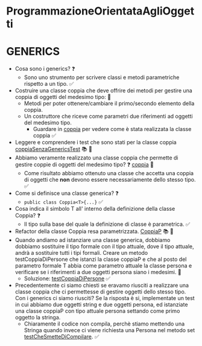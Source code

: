 # ProgrammazioneOrientataAgliOggetti
<!--- GENERICS --->
# **GENERICS**
* Cosa sono i generics? :question:
	* Sono uno strumento per scrivere classi e metodi parametriche rispetto a un tipo. :white_check_mark:
* Costruire una classe coppia che deve offrire dei metodi per gestire una coppia di oggetti del medesimo tipo:   :wrench:
	* Metodi per poter ottenere/cambiare il primo/secondo elemento della coppia.
	* Un costruttore che riceve come parametri due riferimenti ad oggetti del medesimo tipo.
		* Guardare in [coppia](https://github.com/FabioR1995/ProgrammazioneOrientataAgliOggetti/blob/main/src/com/example/coppia/Coppia.java) per vedere come è stata realizzata la classe coppia :white_check_mark:	
* Leggere e comprendere i test che sono stati per la classe coppia [coppiaSenzaGenericsTest](https://github.com/FabioR1995/ProgrammazioneOrientataAgliOggetti/blob/main/test/com/test/coppia/CoppiaSenzaGenericsTest.java) :books: :eyes:
* Abbiamo veramente realizzato una classe coppia che permette di gestire coppie di oggetti del medesimo tipo? :question: [coppia](https://github.com/FabioR1995/ProgrammazioneOrientataAgliOggetti/blob/main/src/com/example/coppia/Coppia.java) :eyes:
	* Come risultato abbiamo ottenuto una classe che accetta una coppia di oggetti che **non** devono essere necessariamente dello stesso tipo. :white_check_mark:
* Come si definisce una classe generica? :question:
	* ```public class Coppia<T>{...}``` :white_check_mark:
* Cosa indica il simbolo T all' interno della definizione della classe Coppia?  :question:
	* Il tipo sulla base del quale la definizione di classe è parametrica. :white_check_mark:
* Refactor della classe Coppia resa parametrizzata. [CoppiaP](https://github.com/FabioR1995/ProgrammazioneOrientataAgliOggetti/blob/main/src/com/example/coppia/CoppiaP.java) :books: :eyes:
* Quando andiamo ad istanziare una classe generica, dobbiamo dobbiamo sostituire il tipo formale con il tipo attuale, dove il tipo attuale, andrà a sostituire tutti i tipi formali. Creare un metodo testCoppiaDiPersone che istanzi la classe coppiaP e che al posto del parametro formale T abbia come parametro attuale la classe persona e verificare se i riferimenti a due oggetti persona siano i medesimi. :wrench: 
	* Soluzione: [testCoppiaDiPersone](https://github.com/FabioR1995/ProgrammazioneOrientataAgliOggetti/blob/main/test/com/test/coppia/CoppiaGenericsTest.java) :white_check_mark:
* Precedentemente ci siamo chiesti se eravamo riusciti a realizzare una classe coppia che ci permettesse di gestire oggetti dello stesso tipo. Con i generics ci siamo riusciti? Se la risposta è si, implementate un test in cui abbiamo due oggetti string e due oggetti persona, ed istanziate una classe coppiaP con tipo attuale persona settando come primo oggetto la stringa.
	* Chiaramente il codice non compila, perchè stiamo mettendo una Stringa quando invece ci viene richiesta una Persona nel metodo set [testCheSmetteDiCompilare](https://github.com/FabioR1995/ProgrammazioneOrientataAgliOggetti/blob/main/test/com/test/coppia/CoppiaGenericsTest.java). :white_check_mark:
